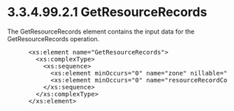 <html dir="LTR" xmlns:mshelp="http://msdn.microsoft.com/mshelp" xmlns:ddue="http://ddue.schemas.microsoft.com/authoring/2003/5" xmlns:xlink="http://www.w3.org/1999/xlink" xmlns:tool="http://www.microsoft.com/tooltip">
 <body>
 <div id="header">
 <h1 class="heading">3.3.4.99.2.1 GetResourceRecords</h1>
 </div>
 <div id="mainSection">
 <div id="mainBody">
 <div id="allHistory" class="saveHistory"></div>
 <div id="sectionSection0" class="section" name="collapseableSection">
 

<p>The GetResourceRecords element contains the input data for
the GetResourceRecords operation.</p>

<dl>
<dd>
<div><pre> &lt;xs:element name=&quot;GetResourceRecords&quot;&gt;
   &lt;xs:complexType&gt;
     &lt;xs:sequence&gt;
       &lt;xs:element minOccurs=&quot;0&quot; name=&quot;zone&quot; nillable=&quot;true&quot; type=&quot;ipam:BaseDnsZone&quot; /&gt;
       &lt;xs:element minOccurs=&quot;0&quot; name=&quot;resourceRecordCollection&quot; nillable=&quot;true&quot; type=&quot;sys:ArrayOfTupleOflongDnsResourceRecordTypem1ahUJFx&quot; /&gt;
     &lt;/xs:sequence&gt;
   &lt;/xs:complexType&gt;
 &lt;/xs:element&gt;
</pre></div>
</dd></dl>


 </div>
 </div>
 </div>
 </body>
</html>
